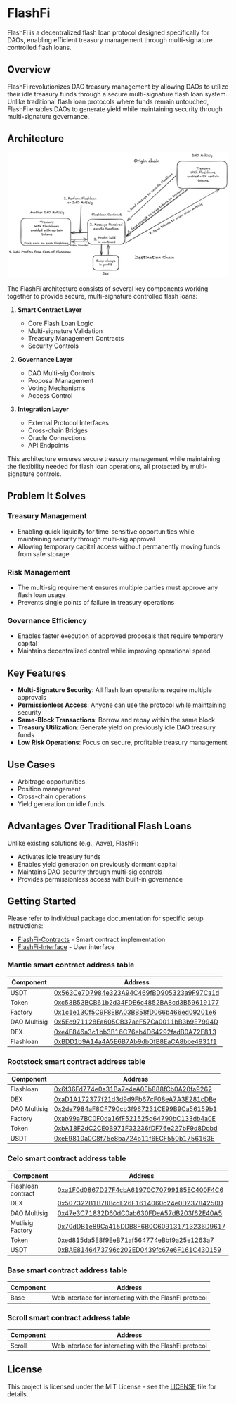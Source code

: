 # FlashFi

FlashFi is a decentralized flash loan protocol designed specifically for DAOs, enabling efficient treasury management through multi-signature controlled flash loans.

## Overview

FlashFi revolutionizes DAO treasury management by allowing DAOs to utilize their idle treasury funds through a secure multi-signature flash loan system. Unlike traditional flash loan protocols where funds remain untouched, FlashFi enables DAOs to generate yield while maintaining security through multi-signature governance.

## Architecture

![FlashFi Architecture Diagram](Documents/architecture.jpg)

The FlashFi architecture consists of several key components working together to provide secure, multi-signature controlled flash loans:

1. **Smart Contract Layer**
   - Core Flash Loan Logic
   - Multi-signature Validation
   - Treasury Management Contracts
   - Security Controls

2. **Governance Layer**
   - DAO Multi-sig Controls
   - Proposal Management
   - Voting Mechanisms
   - Access Control

3. **Integration Layer**
   - External Protocol Interfaces
   - Cross-chain Bridges
   - Oracle Connections
   - API Endpoints

This architecture ensures secure treasury management while maintaining the flexibility needed for flash loan operations, all protected by multi-signature controls.

## Problem It Solves

### Treasury Management
- Enabling quick liquidity for time-sensitive opportunities while maintaining security through multi-sig approval
- Allowing temporary capital access without permanently moving funds from safe storage

### Risk Management
- The multi-sig requirement ensures multiple parties must approve any flash loan usage
- Prevents single points of failure in treasury operations

### Governance Efficiency
- Enables faster execution of approved proposals that require temporary capital
- Maintains decentralized control while improving operational speed

## Key Features

- **Multi-Signature Security**: All flash loan operations require multiple approvals
- **Permissionless Access**: Anyone can use the protocol while maintaining security
- **Same-Block Transactions**: Borrow and repay within the same block
- **Treasury Utilization**: Generate yield on previously idle DAO treasury funds
- **Low Risk Operations**: Focus on secure, profitable treasury management

## Use Cases

- Arbitrage opportunities
- Position management
- Cross-chain operations
- Yield generation on idle funds

## Advantages Over Traditional Flash Loans

Unlike existing solutions (e.g., Aave), FlashFi:
- Activates idle treasury funds
- Enables yield generation on previously dormant capital
- Maintains DAO security through multi-sig controls
- Provides permissionless access with built-in governance

## Getting Started

Please refer to individual package documentation for specific setup instructions:

- [FlashFi-Contracts](./FlashFi-Contracts/README.md) - Smart contract implementation
- [FlashFi-Interface](./FlashFi-Interface/README.md) - User interface


### Mantle smart contract address table

| Component | Address |
|-----------|-------------|
| USDT | [0x563Ce7D7984e323A94C469fBD905323a9F97Ca1d](https://sepolia.mantlescan.xyz/address/0x563Ce7D7984e323A94C469fBD905323a9F97Ca1d) |
| Token | [0xc53B53BCB61b2d34FDE6c4852BA8cd3B59619177](https://sepolia.mantlescan.xyz/address/0xc53B53BCB61b2d34FDE6c4852BA8cd3B59619177) |
| Factory | [0x1c1e13Cf5C9F8EBA03BB58fD066b466ed09201e6](https://sepolia.mantlescan.xyz/address/0x1c1e13Cf5C9F8EBA03BB58fD066b466ed09201e6) |
| DAO Multisig | [0x5Ec971128Ea605CB37aeF57Ca0011bB3b9E7994D](https://sepolia.mantlescan.xyz/address/0x5ec971128ea605cb37aef57ca0011bb3b9e7994d) |
| DEX | [0xe4E846a3c1bb3B16C76eb4D64292fadB0A72E813](https://sepolia.mantlescan.xyz/address/0xe4E846a3c1bb3B16C76eb4D64292fadB0A72E813) |
| Flashloan | [0xBDD1b9A14a4A5E6B7Ab9dbDfB8EaCA8bbe4931f1](https://sepolia.mantlescan.xyz/address/0xBDD1b9A14a4A5E6B7Ab9dbDfB8EaCA8bbe4931f1) |




### Rootstock smart contract address table

| Component | Address |
|-----------|-------------|
| Flashloan | [0x6f36Fd774e0a31Ba7e4eA0Eb888fCb0A20fa9262](https://rootstock-testnet.blockscout.com/address/0x6f36Fd774E0a31ba7E4EA0EB888fCb0a20Fa9262) |
| DEX |[0xaD1A172377f21d3d9d9Fb67cF08eA7A3E281cDBe](https://rootstock-testnet.blockscout.com/address/0xAd1A172377f21d3D9D9Fb67Cf08Ea7a3E281cDbE)|
| DAO Multisig | [0x2de7984aF8CF790cb3f967231CE99B9Ca56159b1](https://rootstock-testnet.blockscout.com/address/0x2De7984aF8cf790cb3F967231Ce99b9cA56159b1) |
| Factory | [0xab99a7BC0F0da16fF521525d64790bC133db4a0E](https://rootstock-testnet.blockscout.com/address/0xaB99A7bc0F0Da16Ff521525d64790bC133db4a0e) |
| Token | [0xbA18F2dC2CE0B971F33236fDF76e227bF9d8Ddbd](https://rootstock-testnet.blockscout.com/token/0xbA18F2dC2CE0B971F33236fDF76e227bF9d8Ddbd) |
| USDT | [0xeE9810a0C8f75e8ba724b11f6ECF550b1756163E](https://rootstock-testnet.blockscout.com/address/0xEe9810A0C8f75E8BA724b11F6EcF550B1756163E) |

### Celo smart contract address table

| Component | Address |
|-----------|-------------|
| Flashloan contract | [0xa1F0d0867D27F4cbA61970C70799185EC400F4C6](https://celo-alfajores.blockscout.com/address/0xa1F0d0867D27F4cbA61970C70799185EC400F4C6?tab=contract) |
| DEX | [0x507322B1B78BcdE26F1614060c24e0D23784250D](https://celo-alfajores.blockscout.com/address/0x507322B1B78BcdE26F1614060c24e0D23784250D?tab=contract) |
| DAO Multisig | [0x47e3C71832D60dC0ab630FDeA57dB203f62E40A5](https://celo-alfajores.blockscout.com/address/0x47e3C71832D60dC0ab630FDeA57dB203f62E40A5) |
| Mutlisig Factory | [0x70dDB1e89Ca415DDB8F6B0C609131713236D9617](https://celo-alfajores.blockscout.com/address/0x70dDB1e89Ca415DDB8F6B0C609131713236D9617) |
| Token | [0xed815da5E8f9EeB71af564774eBbf9a25e1263a7](https://celo-alfajores.blockscout.com/address/0xed815da5E8f9EeB71af564774eBbf9a25e1263a7?tab=contract) |
| USDT | [0xBAE8146473796c202ED0439fc67e6F161C430159](https://celo-alfajores.blockscout.com/address/0xBAE8146473796c202ED0439fc67e6F161C430159?tab=contract_source_code) |

### Base smart contract address table

| Component | Address |
|-----------|-------------|
| Base | Web interface for interacting with the FlashFi protocol |

### Scroll smart contract address table

| Component | Address |
|-----------|-------------|
| Scroll | Web interface for interacting with the FlashFi protocol |



## License

This project is licensed under the MIT License - see the [LICENSE](LICENSE) file for details.

